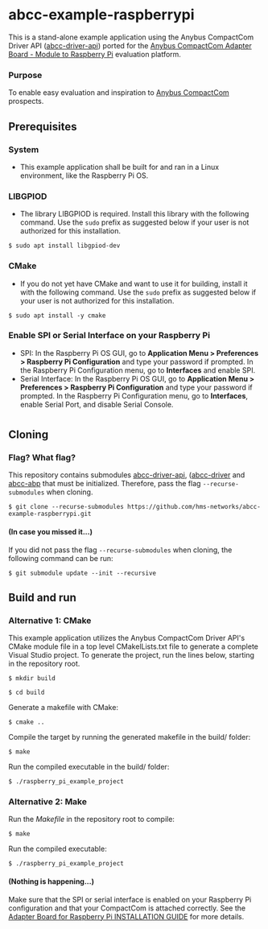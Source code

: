 # abcc-example-raspberrypi
This is a stand-alone example application using the Anybus CompactCom Driver API ([abcc-driver-api](https://github.com/hms-networks/abcc-driver-api)) ported for the [Anybus CompactCom Adapter Board - Module to Raspberry Pi](https://www.hms-networks.com/p/029860-b-anybus-compactcom-adapter-board-module-to-raspberry-pi) evaluation platform.

### Purpose
To enable easy evaluation and inspiration to [Anybus CompactCom](https://www.hms-networks.com/embedded-network-interfaces) prospects.

## Prerequisites
### System
- This example application shall be built for and ran in a Linux environment, like the Raspberry Pi OS.
### LIBGPIOD
- The library LIBGPIOD is required. Install this library with the following command. Use the `sudo` prefix as suggested below if your user is not authorized for this installation.
```
$ sudo apt install libgpiod-dev
```
### CMake
- If you do not yet have CMake and want to use it for building, install it with the following command. Use the `sudo` prefix as suggested below if your user is not authorized for this installation.
```
$ sudo apt install -y cmake
```
### Enable SPI or Serial Interface on your Raspberry Pi
- SPI: In the Raspberry Pi OS GUI, go to **Application Menu > Preferences > Raspberry Pi Configuration** and type your password if prompted. In the Raspberry Pi Configuration menu, go to **Interfaces** and enable SPI.
- Serial Interface: In the Raspberry Pi OS GUI, go to **Application Menu > Preferences > Raspberry Pi Configuration** and type your password if prompted. In the Raspberry Pi Configuration menu, go to **Interfaces**, enable Serial Port, and disable Serial Console.
#
## Cloning
### Flag? What flag?
This repository contains submodules [abcc-driver-api](https://github.com/hms-networks/abcc-driver-api), ([abcc-driver](https://github.com/hms-networks/abcc-driver) and [abcc-abp](https://github.com/hms-networks/abcc-abp) that must be initialized. Therefore, pass the flag `--recurse-submodules` when cloning.
```
$ git clone --recurse-submodules https://github.com/hms-networks/abcc-example-raspberrypi.git
```
#### (In case you missed it...)
If you did not pass the flag `--recurse-submodules` when cloning, the following command can be run:
```
$ git submodule update --init --recursive
```

## Build and run
### Alternative 1: CMake
This example application utilizes the Anybus CompactCom Driver API's CMake module file in a top level CMakelLists.txt file to generate a complete Visual Studio project. To generate the project, run the lines below, starting in the repository root.
```
$ mkdir build
```
```
$ cd build
```
Generate a makefile with CMake:
```
$ cmake ..
```
Compile the target by running the generated makefile in the build/ folder:
```
$ make
```
Run the compiled executable in the build/ folder:
```
$ ./raspberry_pi_example_project
```
### Alternative 2: Make
Run the *Makefile* in the repository root to compile:
```
$ make
```
Run the compiled executable:
```
$ ./raspberry_pi_example_project
```
#### (Nothing is happening...)
Make sure that the SPI or serial interface is enabled on your Raspberry Pi configuration and that your CompactCom is attached correctly. See the [Adapter Board for Raspberry Pi INSTALLATION GUIDE](https://hmsnetworks.blob.core.windows.net/nlw/docs/default-source/products/anybus/manuals-and-guides---manuals/hms-scm-1202-225.pdf?sfvrsn=8c728ed7_4) for more details.

